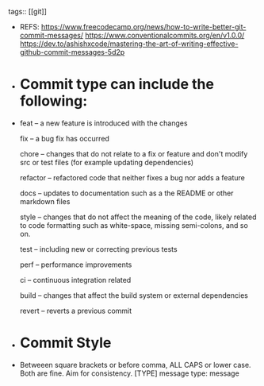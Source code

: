 tags:: [[git]]

- REFS: 
  	https://www.freecodecamp.org/news/how-to-write-better-git-commit-messages/
  	https://www.conventionalcommits.org/en/v1.0.0/
  	https://dev.to/ashishxcode/mastering-the-art-of-writing-effective-github-commit-messages-5d2p
- # Commit type can include the following:
- feat – a new feature is introduced with the changes
  
  fix – a bug fix has occurred
  
  chore – changes that do not relate to a fix or feature and don't modify src or test files (for example updating dependencies)
  
  refactor – refactored code that neither fixes a bug nor adds a feature
  
  docs – updates to documentation such as a the README or other markdown files
  
  style – changes that do not affect the meaning of the code, likely related to code formatting such as white-space, missing semi-colons, and so on.
  
  test – including new or correcting previous tests
  
  perf – performance improvements
  
  ci – continuous integration related
  
  build – changes that affect the build system or external dependencies
  
  revert – reverts a previous commit
- # Commit Style
- Betweeen square brackets or before comma, ALL CAPS or lower case. Both are fine. 
  Aim for consistency.
  [TYPE] message
  type: message